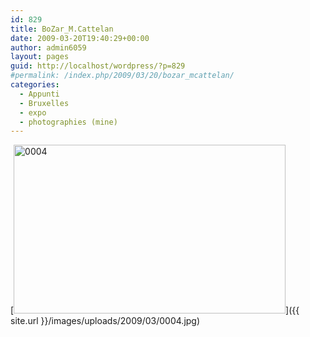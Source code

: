 ```yaml
---
id: 829
title: BoZar_M.Cattelan
date: 2009-03-20T19:40:29+00:00
author: admin6059
layout: pages
guid: http://localhost/wordpress/?p=829
#permalink: /index.php/2009/03/20/bozar_mcattelan/
categories:
  - Appunti
  - Bruxelles
  - expo
  - photographies (mine)
---
```

[<img class="aligncenter size-full wp-image-1665" title="0004" src="{{ site.url }}/images/uploads/2009/03/0004.jpg" alt="0004" width="435" height="270" srcset="{{ site.url }}/images/uploads/2009/03/0004.jpg 544w, {{ site.url }}/images/uploads/2009/03/0004-300x186.jpg 300w" sizes="(max-width: 435px) 100vw, 435px" />]({{ site.url }}/images/uploads/2009/03/0004.jpg)